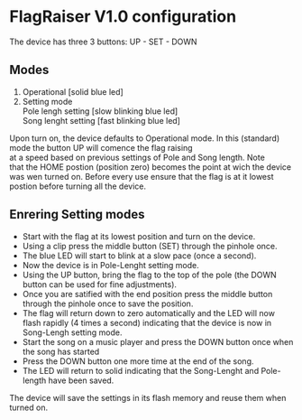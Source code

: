 # FlagRaiser V1.0 configuration

The device has three 3 buttons:  UP - SET - DOWN

## Modes
1. Operational [solid blue led]
2. Setting mode  
   Pole lengh setting [slow blinking blue led]  
   Song lenght setting [fast blinking blue led]  

Upon turn on, the device defaults to Operational mode. 
In this (standard) mode the button UP will comence the flag raising  
at a speed based on previous settings of Pole and Song length. Note  
that the HOME postion (position zero) becomes the point at wich the 
device was wen turned on. Before every use ensure that the flag 
is at it lowest postion before turning all the device.

## Enrering Setting modes

* Start with the flag at its lowest position and turn on the device.  
* Using a clip press the middle button (SET) through the pinhole once.  
* The blue LED will start to blink at a slow pace (once a second).  
* Now the device is in Pole-Lenght setting mode.   
* Using the UP button, bring the flag to the top of the pole (the DOWN  
button can be used for fine adjustments). 
* Once you are satified with the end position press the middle button 
through the pinhole once to save the position. 
* The flag will return down to zero automatically and the LED will now 
flash rapidly (4 times a second) indicating that the device is now 
in Song-Lengh setting mode. 
* Start the song on a music player and press the DOWN button once when 
the song has started
* Press the DOWN button one more time at the end of the song.
* The LED will return to solid indicating that the Song-Lenght and 
Pole-length have been saved.

The device will save the settings in its flash memory and reuse them
when turned on.

